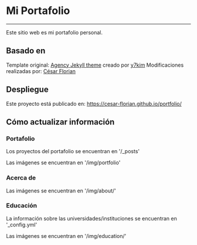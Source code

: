 # Mi Portafolio

---

Este sitio web es mi portafolio personal.

## Basado en

Template original: [Agency Jekyll theme](https://github.com/y7kim/agency-jekyll-theme) creado por [y7kim](https://github.com/y7kim)
Modificaciones realizadas por: [César Florian](https://github.com/cesar-florian)

## Despliegue

Este proyecto está publicado en:
https://cesar-florian.github.io/portfolio/



## Cómo actualizar información

### Portafolio

Los proyectos del portafolio se encuentran en '/_posts'

Las imágenes se encuentran en '/img/portfolio'

### Acerca de

Las imágenes se encuentran en '/img/about/'

### Educación

La información sobre las universidades/instituciones se encuentran en '_config.yml'

Las imágenes se encuentran en '/img/education/'

